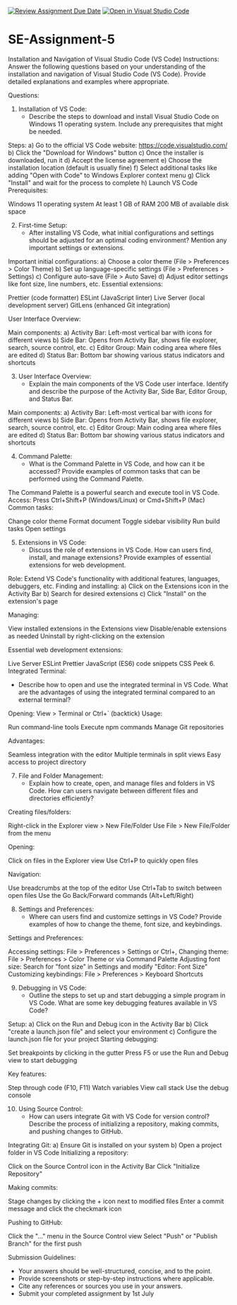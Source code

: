 [![Review Assignment Due Date](https://classroom.github.com/assets/deadline-readme-button-22041afd0340ce965d47ae6ef1cefeee28c7c493a6346c4f15d667ab976d596c.svg)](https://classroom.github.com/a/XoLGRbHq)
[![Open in Visual Studio Code](https://classroom.github.com/assets/open-in-vscode-2e0aaae1b6195c2367325f4f02e2d04e9abb55f0b24a779b69b11b9e10269abc.svg)](https://classroom.github.com/online_ide?assignment_repo_id=15307842&assignment_repo_type=AssignmentRepo)
# SE-Assignment-5
Installation and Navigation of Visual Studio Code (VS Code)
 Instructions:
Answer the following questions based on your understanding of the installation and navigation of Visual Studio Code (VS Code). Provide detailed explanations and examples where appropriate.

 Questions:

1. Installation of VS Code:
   - Describe the steps to download and install Visual Studio Code on Windows 11 operating system. Include any prerequisites that might be needed.

Steps:
a) Go to the official VS Code website: https://code.visualstudio.com/
b) Click the "Download for Windows" button
c) Once the installer is downloaded, run it
d) Accept the license agreement
e) Choose the installation location (default is usually fine)
f) Select additional tasks like adding "Open with Code" to Windows Explorer context menu
g) Click "Install" and wait for the process to complete
h) Launch VS Code
Prerequisites:

Windows 11 operating system
At least 1 GB of RAM
200 MB of available disk space

2. First-time Setup:
   - After installing VS Code, what initial configurations and settings should be adjusted for an optimal coding environment? Mention any important settings or extensions.

Important initial configurations:
a) Choose a color theme (File > Preferences > Color Theme)
b) Set up language-specific settings (File > Preferences > Settings)
c) Configure auto-save (File > Auto Save)
d) Adjust editor settings like font size, line numbers, etc.
Essential extensions:

Prettier (code formatter)
ESLint (JavaScript linter)
Live Server (local development server)
GitLens (enhanced Git integration)


User Interface Overview:

Main components:
a) Activity Bar: Left-most vertical bar with icons for different views
b) Side Bar: Opens from Activity Bar, shows file explorer, search, source control, etc.
c) Editor Group: Main coding area where files are edited
d) Status Bar: Bottom bar showing various status indicators and shortcuts

3. User Interface Overview:
   - Explain the main components of the VS Code user interface. Identify and describe the purpose of the Activity Bar, Side Bar, Editor Group, and Status Bar.

Main components:
a) Activity Bar: Left-most vertical bar with icons for different views
b) Side Bar: Opens from Activity Bar, shows file explorer, search, source control, etc.
c) Editor Group: Main coding area where files are edited
d) Status Bar: Bottom bar showing various status indicators and shortcuts

4. Command Palette:
   - What is the Command Palette in VS Code, and how can it be accessed? Provide examples of common tasks that can be performed using the Command Palette.

The Command Palette is a powerful search and execute tool in VS Code.
Access: Press Ctrl+Shift+P (Windows/Linux) or Cmd+Shift+P (Mac)
Common tasks:

Change color theme
Format document
Toggle sidebar visibility
Run build tasks
Open settings

5. Extensions in VS Code:
   - Discuss the role of extensions in VS Code. How can users find, install, and manage extensions? Provide examples of essential extensions for web development.

Role: Extend VS Code's functionality with additional features, languages, debuggers, etc.
Finding and installing:
a) Click on the Extensions icon in the Activity Bar
b) Search for desired extensions
c) Click "Install" on the extension's page

Managing:

View installed extensions in the Extensions view
Disable/enable extensions as needed
Uninstall by right-clicking on the extension

Essential web development extensions:

Live Server
ESLint
Prettier
JavaScript (ES6) code snippets
CSS Peek
6. Integrated Terminal:
   - Describe how to open and use the integrated terminal in VS Code. What are the advantages of using the integrated terminal compared to an external terminal?

Opening: View > Terminal or Ctrl+` (backtick)
Usage:

Run command-line tools
Execute npm commands
Manage Git repositories

Advantages:

Seamless integration with the editor
Multiple terminals in split views
Easy access to project directory

7. File and Folder Management:
   - Explain how to create, open, and manage files and folders in VS Code. How can users navigate between different files and directories efficiently?

Creating files/folders:

Right-click in the Explorer view > New File/Folder
Use File > New File/Folder from the menu

Opening:

Click on files in the Explorer view
Use Ctrl+P to quickly open files

Navigation:

Use breadcrumbs at the top of the editor
Use Ctrl+Tab to switch between open files
Use the Go Back/Forward commands (Alt+Left/Right)

8. Settings and Preferences:
   - Where can users find and customize settings in VS Code? Provide examples of how to change the theme, font size, and keybindings.

Settings and Preferences:

Accessing settings: File > Preferences > Settings or Ctrl+,
Changing theme:
File > Preferences > Color Theme or via Command Palette
Adjusting font size:
Search for "font size" in Settings and modify "Editor: Font Size"
Customizing keybindings:
File > Preferences > Keyboard Shortcuts

9. Debugging in VS Code:
   - Outline the steps to set up and start debugging a simple program in VS Code. What are some key debugging features available in VS Code?

Setup:
a) Click on the Run and Debug icon in the Activity Bar
b) Click "create a launch.json file" and select your environment
c) Configure the launch.json file for your project
Starting debugging:

Set breakpoints by clicking in the gutter
Press F5 or use the Run and Debug view to start debugging

Key features:

Step through code (F10, F11)
Watch variables
View call stack
Use the debug console

10. Using Source Control:
    - How can users integrate Git with VS Code for version control? Describe the process of initializing a repository, making commits, and pushing changes to GitHub.

Integrating Git:
a) Ensure Git is installed on your system
b) Open a project folder in VS Code
Initializing a repository:

Click on the Source Control icon in the Activity Bar
Click "Initialize Repository"

Making commits:

Stage changes by clicking the + icon next to modified files
Enter a commit message and click the checkmark icon

Pushing to GitHub:

Click the "..." menu in the Source Control view
Select "Push" or "Publish Branch" for the first push

 Submission Guidelines:
- Your answers should be well-structured, concise, and to the point.
- Provide screenshots or step-by-step instructions where applicable.
- Cite any references or sources you use in your answers.
- Submit your completed assignment by 1st July 

